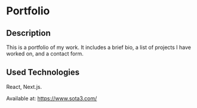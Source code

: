 # Portfolio

## Description
This is a portfolio of my work. It includes a brief bio, a list of projects I have worked on, and a contact form.

## Used Technologies
React, Next.js.

Available at:
https://www.sota3.com/